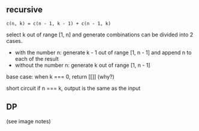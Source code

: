 ## recursive

`c(n, k) = c(n - 1, k - 1) + c(n - 1, k)`

select k out of range [1, n] and generate combinations can be divided into 2 cases. 
* with the number n: generate k - 1 out of range [1, n - 1] and append n to each of the result
* without the number n: generate k out of range [1, n - 1]

base case:
when k === 0, return [[]] (why?)

short circuit
if n === k, output is the same as the input


## DP

(see image notes)